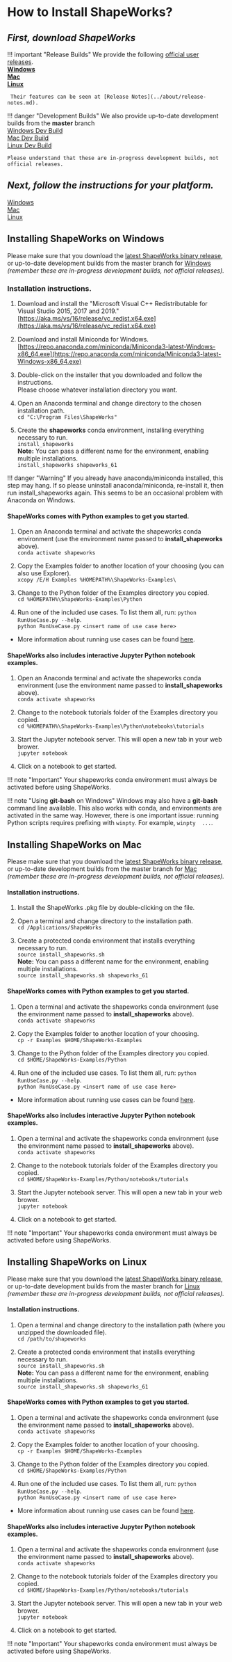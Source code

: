 # How to Install ShapeWorks?


## _**First, download ShapeWorks**_

!!! important "Release Builds"
    We provide the following [official user releases](https://github.com/SCIInstitute/ShapeWorks/releases/latest).  
    [**Windows**](https://github.com/SCIInstitute/ShapeWorks/releases/download/v6.0.0/ShapeWorks-v6.0.0-windows.exe)  
    [**Mac**](https://github.com/SCIInstitute/ShapeWorks/releases/download/v6.0.0/ShapeWorks-v6.0.0-mac.pkg)  
    [**Linux**](https://github.com/SCIInstitute/ShapeWorks/releases/download/v6.0.0/ShapeWorks-v6.0.0-linux.zip)  
  
     Their features can be seen at [Release Notes](../about/release-notes.md).

!!! danger "Development Builds"
    We also provide up-to-date development builds from the **master** branch  
    [Windows Dev Build](https://github.com/SCIInstitute/ShapeWorks/releases/tag/dev-windows)  
    [Mac Dev Build](https://github.com/SCIInstitute/ShapeWorks/releases/tag/dev-mac)  
    [Linux Dev Build](https://github.com/SCIInstitute/ShapeWorks/releases/tag/dev-linux)
    
    Please understand that these are in-progress development builds, not official releases.

## _**Next, follow the instructions for your platform.**_
[Windows](#installing-shapeworks-on-windows)  
[Mac](#installing-shapeworks-on-mac)  
[Linux](#installing-shapeworks-on-linux)



## Installing ShapeWorks on Windows

Please make sure that you download the [latest ShapeWorks binary release](https://github.com/SCIInstitute/ShapeWorks/releases/latest), or up-to-date development builds from the master branch for [Windows](https://github.com/SCIInstitute/ShapeWorks/releases/tag/dev-windows) *(remember these are in-progress development builds, not official releases).*

### Installation instructions.

1. Download and install the "Microsoft Visual C++ Redistributable for Visual Studio 2015, 2017 and 2019."  
[https://aka.ms/vs/16/release/vc_redist.x64.exe](https://aka.ms/vs/16/release/vc_redist.x64.exe)

1. Download and install Miniconda for Windows.  
  [https://repo.anaconda.com/miniconda/Miniconda3-latest-Windows-x86_64.exe](https://repo.anaconda.com/miniconda/Miniconda3-latest-Windows-x86_64.exe)

1. Double-click on the installer that you downloaded and follow the instructions.  
   Please choose whatever installation directory you want.

1. Open an Anaconda terminal and change directory to the chosen installation path.  
`cd "C:\Program Files\ShapeWorks"`

1. Create the **shapeworks** conda environment, installing everything necessary to run.  
`install_shapeworks`  
**Note:** You can pass a different name for the environment, enabling multiple installations.  
`install_shapeworks shapeworks_61`

!!! danger "Warning"
    If you already have anaconda/miniconda installed, this step may hang.  If so please uninstall anaconda/miniconda, re-install it, then run install_shapeworks again. This seems to be an occasional problem with Anaconda on Windows.


#### ShapeWorks comes with Python examples to get you started.

1. Open an Anaconda terminal and activate the shapeworks conda environment (use the environment name passed to **install_shapeworks** above).  
`conda activate shapeworks`

2. Copy the Examples folder to another location of your choosing (you can also use Explorer).  
`xcopy /E/H Examples %HOMEPATH%\ShapeWorks-Examples\`

3. Change to the Python folder of the Examples directory you copied.  
`cd %HOMEPATH%\ShapeWorks-Examples\Python`

4. Run one of the included use cases. To list them all, run: `python RunUseCase.py --help`.  
`python RunUseCase.py <insert name of use case here>`

- More information about running use cases can be found [here](../use-cases/use-cases.md#running-the-use-cases).


#### ShapeWorks also includes interactive Jupyter Python notebook examples.

1. Open an Anaconda terminal and activate the shapeworks conda environment (use the environment name passed to **install_shapeworks** above).  
`conda activate shapeworks`

2. Change to the notebook tutorials folder of the Examples directory you copied.  
`cd %HOMEPATH%\ShapeWorks-Examples\Python\notebooks\tutorials`

3. Start the Jupyter notebook server. This will open a new tab in your web brower.  
`jupyter notebook`

4. Click on a notebook to get started.

!!! note "Important"
    Your shapeworks conda environment must always be activated before using ShapeWorks.

!!! note "Using **git-bash** on Windows"
    Windows may also have a **git-bash** command line available. This also works with conda, and environments are activated in the same way. However, there is one important issue: running Python scripts requires prefixing with `winpty`. For example, `winpty 
    ...`.

## Installing ShapeWorks on Mac

Please make sure that you download the [latest ShapeWorks binary release](https://github.com/SCIInstitute/ShapeWorks/releases/latest), or up-to-date development builds from the master branch for [Mac](https://github.com/SCIInstitute/ShapeWorks/releases/tag/dev-mac) *(remember these are in-progress development builds, not official releases).*

#### Installation instructions.

1. Install the ShapeWorks .pkg file by double-clicking on the file.

1. Open a terminal and change directory to the installation path.  
`cd /Applications/ShapeWorks`

1. Create a protected conda environment that installs everything necessary to run.  
`source install_shapeworks.sh`  
  **Note:** You can pass a different name for the environment, enabling multiple installations.  
  `source install_shapeworks.sh shapeworks_61`


#### ShapeWorks comes with Python examples to get you started.

1. Open a terminal and activate the shapeworks conda environment (use the environment name passed to **install_shapeworks** above).  
`conda activate shapeworks`

2. Copy the Examples folder to another location of your choosing.  
`cp -r Examples $HOME/ShapeWorks-Examples`

3. Change to the Python folder of the Examples directory you copied.  
`cd $HOME/ShapeWorks-Examples/Python`

4. Run one of the included use cases. To list them all, run: `python RunUseCase.py --help`.  
`python RunUseCase.py <insert name of use case here>`

- More information about running use cases can be found [here](../use-cases/use-cases.md#running-the-use-cases).


#### ShapeWorks also includes interactive Jupyter Python notebook examples.

1. Open a terminal and activate the shapeworks conda environment (use the environment name passed to **install_shapeworks** above).  
`conda activate shapeworks`

2. Change to the notebook tutorials folder of the Examples directory you copied.  
`cd $HOME/ShapeWorks-Examples/Python/notebooks/tutorials`

3. Start the Jupyter notebook server. This will open a new tab in your web brower.  
`jupyter notebook`

4. Click on a notebook to get started.

!!! note "Important"
    Your shapeworks conda environment must always be activated before using ShapeWorks.



## Installing ShapeWorks on Linux

Please make sure that you download the [latest ShapeWorks binary release](https://github.com/SCIInstitute/ShapeWorks/releases/latest), or up-to-date development builds from the master branch for [Linux](https://github.com/SCIInstitute/ShapeWorks/releases/tag/dev-linux) *(remember these are in-progress development builds, not official releases).*

#### Installation instructions.

1. Open a terminal and change directory to the installation path (where you unzipped the downloaded file).  
`cd /path/to/shapeworks`

2. Create a protected conda environment that installs everything necessary to run.  
`source install_shapeworks.sh`  
  **Note:** You can pass a different name for the environment, enabling multiple installations.  
  `source install_shapeworks.sh shapeworks_61`


#### ShapeWorks comes with Python examples to get you started.

1. Open a terminal and activate the shapeworks conda environment (use the environment name passed to **install_shapeworks** above).  
`conda activate shapeworks`

2. Copy the Examples folder to another location of your choosing.  
`cp -r Examples $HOME/ShapeWorks-Examples`

3. Change to the Python folder of the Examples directory you copied.  
`cd $HOME/ShapeWorks-Examples/Python`

4. Run one of the included use cases. To list them all, run: `python RunUseCase.py --help`.  
`python RunUseCase.py <insert name of use case here>`

- More information about running use cases can be found [here](../use-cases/use-cases.md#running-the-use-cases).


#### ShapeWorks also includes interactive Jupyter Python notebook examples.

1. Open a terminal and activate the shapeworks conda environment (use the environment name passed to **install_shapeworks** above).  
`conda activate shapeworks`

2. Change to the notebook tutorials folder of the Examples directory you copied.  
`cd $HOME/ShapeWorks-Examples/Python/notebooks/tutorials`

3. Start the Jupyter notebook server. This will open a new tab in your web brower.  
`jupyter notebook`

4. Click on a notebook to get started.

!!! note "Important"
    Your shapeworks conda environment must always be activated before using ShapeWorks.

